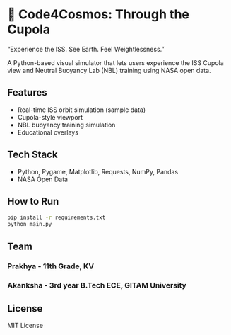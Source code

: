 # 🚀 Code4Cosmos: Through the Cupola

“Experience the ISS. See Earth. Feel Weightlessness.”

A Python-based visual simulator that lets users experience the ISS Cupola view and Neutral Buoyancy Lab (NBL) training using NASA open data.

## Features
- Real-time ISS orbit simulation (sample data)
- Cupola-style viewport
- NBL buoyancy training simulation
- Educational overlays

## Tech Stack
- Python, Pygame, Matplotlib, Requests, NumPy, Pandas
- NASA Open Data

## How to Run
```bash
pip install -r requirements.txt
python main.py
```

## Team
### Prakhya - 11th Grade, KV
### Akanksha - 3rd year B.Tech ECE, GITAM University

## License
MIT License
